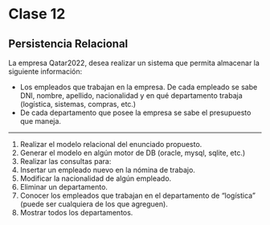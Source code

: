 ﻿# Clase 12

## Persistencia Relacional 

La empresa Qatar2022, desea realizar un sistema que permita almacenar la siguiente información: 

- Los empleados que trabajan en la empresa. De cada empleado se sabe DNI, nombre, apellido, nacionalidad y en qué departamento trabaja (logística, sistemas, compras, etc.) 
- De cada departamento que posee la empresa se sabe el presupuesto que maneja. 
- --
1. Realizar el modelo relacional del enunciado propuesto. 
1. Generar el modelo en algún motor de DB (oracle, mysql, sqlite, etc.) 
1. Realizar las consultas para: 
1. Insertar un empleado nuevo en la nómina de trabajo. 
1. Modificar la nacionalidad de algún empleado. 
1. Eliminar un departamento. 
1. Conocer los empleados que trabajan en el departamento de “logística” (puede ser cualquiera de los que agreguen). 
1. Mostrar todos los departamentos. 

